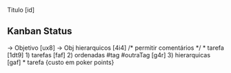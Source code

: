  Titulo  [id]

Kanban Status
-------------

-> Objetivo  [ux8]
  -> Obj hierarquicos  [4i4]
    /* permitir comentários */
    * tarefa  [1dt9]
      1) tarefas  [faf]
      2) ordenadas #tag #outraTag [g4r]
      3) hierarquicas  [gaf]
    * tarefa {custo em poker points}
